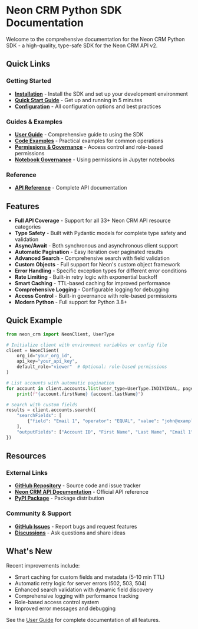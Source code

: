 # Neon CRM Python SDK Documentation

Welcome to the comprehensive documentation for the Neon CRM Python SDK - a high-quality, type-safe SDK for the Neon CRM API v2.

## Quick Links

### Getting Started
- **[Installation](getting-started/installation.md)** - Install the SDK and set up your development environment
- **[Quick Start Guide](getting-started/quickstart.md)** - Get up and running in 5 minutes
- **[Configuration](getting-started/configuration.md)** - All configuration options and best practices

### Guides & Examples
- **[User Guide](user-guide/basic-usage.md)** - Comprehensive guide to using the SDK
- **[Code Examples](examples/basic.md)** - Practical examples for common operations
- **[Permissions & Governance](permissions.md)** - Access control and role-based permissions
- **[Notebook Governance](governance_in_notebooks.md)** - Using permissions in Jupyter notebooks

### Reference
- **[API Reference](api/client.md)** - Complete API documentation

## Features

- **Full API Coverage** - Support for all 33+ Neon CRM API resource categories
- **Type Safety** - Built with Pydantic models for complete type safety and validation
- **Async/Await** - Both synchronous and asynchronous client support
- **Automatic Pagination** - Easy iteration over paginated results
- **Advanced Search** - Comprehensive search with field validation
- **Custom Objects** - Full support for Neon's custom object framework
- **Error Handling** - Specific exception types for different error conditions
- **Rate Limiting** - Built-in retry logic with exponential backoff
- **Smart Caching** - TTL-based caching for improved performance
- **Comprehensive Logging** - Configurable logging for debugging
- **Access Control** - Built-in governance with role-based permissions
- **Modern Python** - Full support for Python 3.8+

## Quick Example

```python
from neon_crm import NeonClient, UserType

# Initialize client with environment variables or config file
client = NeonClient(
    org_id="your_org_id",
    api_key="your_api_key",
    default_role="viewer"  # Optional: role-based permissions
)

# List accounts with automatic pagination
for account in client.accounts.list(user_type=UserType.INDIVIDUAL, page_size=50):
    print(f"{account.firstName} {account.lastName}")

# Search with custom fields
results = client.accounts.search({
    "searchFields": [
        {"field": "Email 1", "operator": "EQUAL", "value": "john@example.com"}
    ],
    "outputFields": ["Account ID", "First Name", "Last Name", "Email 1"]
})
```

## Resources

### External Links
- **[GitHub Repository](https://github.com/your-username/neon-crm-python)** - Source code and issue tracker
- **[Neon CRM API Documentation](https://developer.neoncrm.com/api/general/)** - Official API reference
- **[PyPI Package](https://pypi.org/project/neon-crm/)** - Package distribution

### Community & Support
- **[GitHub Issues](https://github.com/your-username/neon-crm-python/issues)** - Report bugs and request features
- **[Discussions](https://github.com/your-username/neon-crm-python/discussions)** - Ask questions and share ideas

## What's New

Recent improvements include:
- Smart caching for custom fields and metadata (5-10 min TTL)
- Automatic retry logic for server errors (502, 503, 504)
- Enhanced search validation with dynamic field discovery
- Comprehensive logging with performance tracking
- Role-based access control system
- Improved error messages and debugging

See the [User Guide](user-guide/basic-usage.md) for complete documentation of all features.

